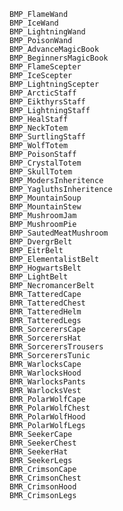     BMP_FlameWand
    BMP_IceWand
    BMP_LightningWand
    BMP_PoisonWand
    BMP_AdvanceMagicBook
    BMP_BeginnersMagicBook
    BMP_FlameScepter
    BMP_IceScepter
    BMP_LightningScepter
    BMP_ArcticStaff
    BMP_EikthyrsStaff
    BMP_LightningStaff
    BMP_HealStaff
    BMP_NeckTotem
    BMP_SurtlingStaff
    BMP_WolfTotem
    BMP_PoisonStaff
    BMP_CrystalTotem
    BMP_SkullTotem
    BMP_ModersInheritence
    BMP_YagluthsInheritence
    BMP_MountainSoup
    BMP_MountainStew
    BMP_MushroomJam
    BMP_MushroomPie
    BMP_SautedMeatMushroom
    BMP_DvergrBelt
    BMP_EitrBelt
    BMP_ElementalistBelt
    BMP_HogwartsBelt
    BMP_LightBelt
    BMP_NecromancerBelt
    BMR_TatteredCape
    BMR_TatteredChest
    BMR_TatteredHelm
    BMR_TatteredLegs
    BMR_SorcerersCape
    BMR_SorcerersHat
    BMR_SorcerersTrousers
    BMR_SorcerersTunic
    BMR_WarlocksCape
    BMR_WarlocksHood
    BMR_WarlocksPants
    BMR_WarlocksVest
    BMR_PolarWolfCape
    BMR_PolarWolfChest
    BMR_PolarWolfHood
    BMR_PolarWolfLegs
    BMR_SeekerCape
    BMR_SeekerChest
    BMR_SeekerHat
    BMR_SeekerLegs
    BMR_CrimsonCape
    BMR_CrimsonChest
    BMR_CrimsonHood
    BMR_CrimsonLegs
